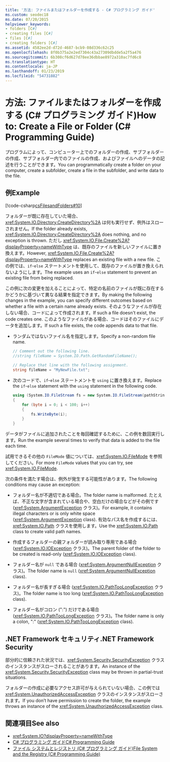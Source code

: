 ```yaml
---
title: '方法: ファイルまたはフォルダーを作成する - C# プログラミング ガイド'
ms.custom: seodec18
ms.date: 07/20/2015
helpviewer_keywords:
- folders [C#]
- creating files [C#]
- files [C#]
- creating folders [C#]
ms.assetid: 4582ee2d-d72d-4687-bcb9-08d336c62c25
ms.openlocfilehash: 8f0b375a2e2ed7304c43a27309dbdde5a2f5a476
ms.sourcegitcommit: 6b308cf6d627d78ee36dbbae8972a310ac7fd6c8
ms.translationtype: HT
ms.contentlocale: ja-JP
ms.lasthandoff: 01/23/2019
ms.locfileid: "54731882"
---
```

# <a name="how-to-create-a-file-or-folder-c-programming-guide"></a><span data-ttu-id="6911b-102">方法: ファイルまたはフォルダーを作成する (C# プログラミング ガイド)</span><span class="sxs-lookup"><span data-stu-id="6911b-102">How to: Create a File or Folder (C# Programming Guide)</span></span>
<span data-ttu-id="6911b-103">プログラムによって、コンピューター上でのフォルダーの作成、サブフォルダーの作成、サブフォルダー内でのファイルの作成、およびファイルへのデータの記述を行うことができます。</span><span class="sxs-lookup"><span data-stu-id="6911b-103">You can programmatically create a folder on your computer, create a subfolder, create a file in the subfolder, and write data to the file.</span></span>  
  
## <a name="example"></a><span data-ttu-id="6911b-104">例</span><span class="sxs-lookup"><span data-stu-id="6911b-104">Example</span></span>  
 [!code-csharp[csFilesandFolders#10](../../../csharp/programming-guide/file-system/codesnippet/CSharp/how-to-create-a-file-or-folder_1.cs)]  
  
 <span data-ttu-id="6911b-105">フォルダーが既に存在していた場合、<xref:System.IO.Directory.CreateDirectory%2A> は何も実行せず、例外はスローされません。</span><span class="sxs-lookup"><span data-stu-id="6911b-105">If the folder already exists, <xref:System.IO.Directory.CreateDirectory%2A> does nothing, and no exception is thrown.</span></span> <span data-ttu-id="6911b-106">ただし <xref:System.IO.File.Create%2A?displayProperty=nameWithType> は、既存のファイルを新しいファイルに置き換えます。</span><span class="sxs-lookup"><span data-stu-id="6911b-106">However, <xref:System.IO.File.Create%2A?displayProperty=nameWithType> replaces an existing file with a new file.</span></span> <span data-ttu-id="6911b-107">この例では、`if`-`else` ステートメントを使用して、既存のファイルが置き換えられないようにします。</span><span class="sxs-lookup"><span data-stu-id="6911b-107">The example uses an `if`-`else` statement to prevent an existing file from being replaced.</span></span>  
  
 <span data-ttu-id="6911b-108">この例に次の変更を加えることによって、特定の名前のファイルが既に存在するかどうかに基づいて異なる結果を指定できます。</span><span class="sxs-lookup"><span data-stu-id="6911b-108">By making the following changes in the example, you can specify different outcomes based on whether a file with a certain name already exists.</span></span> <span data-ttu-id="6911b-109">そのようなファイルが存在しない場合、コードによって作成されます。</span><span class="sxs-lookup"><span data-stu-id="6911b-109">If such a file doesn't exist, the code creates one.</span></span> <span data-ttu-id="6911b-110">このようなファイルがある場合、コードはそのファイルにデータを追加します。</span><span class="sxs-lookup"><span data-stu-id="6911b-110">If such a file exists, the code appends data to that file.</span></span>  
  
-   <span data-ttu-id="6911b-111">ランダムではないファイル名を指定します。</span><span class="sxs-lookup"><span data-stu-id="6911b-111">Specify a non-random file name.</span></span>  
  
    ```csharp  
    // Comment out the following line.  
    //string fileName = System.IO.Path.GetRandomFileName();  
  
    // Replace that line with the following assignment.  
    string fileName = "MyNewFile.txt";  
    ```  
  
-   <span data-ttu-id="6911b-112">次のコードで、`if`-`else` ステートメントを `using` に置き換えます。</span><span class="sxs-lookup"><span data-stu-id="6911b-112">Replace the `if`-`else` statement with the `using` statement in the following code.</span></span>  
  
    ```csharp  
    using (System.IO.FileStream fs = new System.IO.FileStream(pathString, FileMode.Append))   
    {  
        for (byte i = 0; i < 100; i++)  
        {  
            fs.WriteByte(i);  
        }  
    }  
    ```  
  
 <span data-ttu-id="6911b-113">データがファイルに追加されたことを毎回確認するために、この例を数回実行します。</span><span class="sxs-lookup"><span data-stu-id="6911b-113">Run the example several times to verify that data is added to the file each time.</span></span>  
  
 <span data-ttu-id="6911b-114">試用できるその他の `FileMode` 値については、<xref:System.IO.FileMode> を参照してください。</span><span class="sxs-lookup"><span data-stu-id="6911b-114">For more `FileMode` values that you can try, see <xref:System.IO.FileMode>.</span></span>  
  
 <span data-ttu-id="6911b-115">次の条件を満たす場合は、例外が発生する可能性があります。</span><span class="sxs-lookup"><span data-stu-id="6911b-115">The following conditions may cause an exception:</span></span>  
  
-   <span data-ttu-id="6911b-116">フォルダー名が不適切である場合。</span><span class="sxs-lookup"><span data-stu-id="6911b-116">The folder name is malformed.</span></span> <span data-ttu-id="6911b-117">たとえば、不正な文字が含まれている場合や、空白だけの場合などがその例です (<xref:System.ArgumentException> クラス)。</span><span class="sxs-lookup"><span data-stu-id="6911b-117">For example, it contains illegal characters or is only white space (<xref:System.ArgumentException> class).</span></span> <span data-ttu-id="6911b-118">有効なパス名を作成するには、<xref:System.IO.Path> クラスを使用します。</span><span class="sxs-lookup"><span data-stu-id="6911b-118">Use the <xref:System.IO.Path> class to create valid path names.</span></span>  
  
-   <span data-ttu-id="6911b-119">作成するフォルダーの親フォルダーが読み取り専用である場合 (<xref:System.IO.IOException> クラス)。</span><span class="sxs-lookup"><span data-stu-id="6911b-119">The parent folder of the folder to be created is read-only (<xref:System.IO.IOException> class).</span></span>  
  
-   <span data-ttu-id="6911b-120">フォルダー名が `null` である場合 (<xref:System.ArgumentNullException> クラス)。</span><span class="sxs-lookup"><span data-stu-id="6911b-120">The folder name is `null` (<xref:System.ArgumentNullException> class).</span></span>  
  
-   <span data-ttu-id="6911b-121">フォルダー名が長すぎる場合 (<xref:System.IO.PathTooLongException> クラス)。</span><span class="sxs-lookup"><span data-stu-id="6911b-121">The folder name is too long (<xref:System.IO.PathTooLongException> class).</span></span>  
  
-   <span data-ttu-id="6911b-122">フォルダー名がコロン (":") だけである場合 (<xref:System.IO.PathTooLongException> クラス)。</span><span class="sxs-lookup"><span data-stu-id="6911b-122">The folder name is only a colon, ":" (<xref:System.IO.PathTooLongException> class).</span></span>  
  
## <a name="net-framework-security"></a><span data-ttu-id="6911b-123">.NET Framework セキュリティ</span><span class="sxs-lookup"><span data-stu-id="6911b-123">.NET Framework Security</span></span>  
 <span data-ttu-id="6911b-124">部分的に信頼された状況では、<xref:System.Security.SecurityException> クラスのインスタンスがスローされることがあります。</span><span class="sxs-lookup"><span data-stu-id="6911b-124">An instance of the <xref:System.Security.SecurityException> class may be thrown in partial-trust situations.</span></span>  
  
 <span data-ttu-id="6911b-125">フォルダーの作成に必要なアクセス許可が与えられていない場合、この例では <xref:System.UnauthorizedAccessException> クラスのインスタンスがスローされます。</span><span class="sxs-lookup"><span data-stu-id="6911b-125">If you don’t have permission to create the folder, the example throws an instance of the <xref:System.UnauthorizedAccessException> class.</span></span>  
  
## <a name="see-also"></a><span data-ttu-id="6911b-126">関連項目</span><span class="sxs-lookup"><span data-stu-id="6911b-126">See also</span></span>

- <xref:System.IO?displayProperty=nameWithType>
- [<span data-ttu-id="6911b-127">C# プログラミング ガイド</span><span class="sxs-lookup"><span data-stu-id="6911b-127">C# Programming Guide</span></span>](../../../csharp/programming-guide/index.md)
- [<span data-ttu-id="6911b-128">ファイル システムとレジストリ (C# プログラミング ガイド)</span><span class="sxs-lookup"><span data-stu-id="6911b-128">File System and the Registry (C# Programming Guide)</span></span>](../../../csharp/programming-guide/file-system/index.md)
